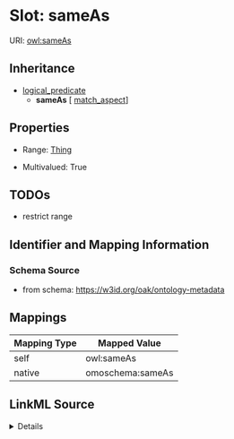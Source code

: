 

# Slot: sameAs



URI: [owl:sameAs](http://www.w3.org/2002/07/owl#sameAs)




## Inheritance

* [logical_predicate](logical_predicate.md)
    * **sameAs** [ [match_aspect](match_aspect.md)]









## Properties

* Range: [Thing](Thing.md)

* Multivalued: True





## TODOs

* restrict range

## Identifier and Mapping Information







### Schema Source


* from schema: https://w3id.org/oak/ontology-metadata




## Mappings

| Mapping Type | Mapped Value |
| ---  | ---  |
| self | owl:sameAs |
| native | omoschema:sameAs |




## LinkML Source

<details>
```yaml
name: sameAs
todos:
- restrict range
from_schema: https://w3id.org/oak/ontology-metadata
rank: 1000
is_a: logical_predicate
mixins:
- match_aspect
slot_uri: owl:sameAs
alias: sameAs
range: Thing
multivalued: true

```
</details>